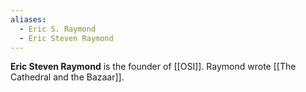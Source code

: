```yaml
---
aliases:
  - Eric S. Raymond
  - Eric Steven Raymond
---
```

**Eric Steven Raymond** is the founder of [[OSI]].
Raymond wrote [[The Cathedral and the Bazaar]].